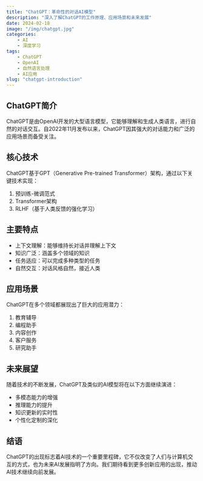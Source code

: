 ```yaml
---
title: "ChatGPT：革命性的对话AI模型"
description: "深入了解ChatGPT的工作原理、应用场景和未来发展"
date: 2024-02-18
image: "/img/chatgpt.jpg"
categories:
    - AI
    - 深度学习
tags:
    - ChatGPT
    - OpenAI
    - 自然语言处理
    - AI应用
slug: "chatgpt-introduction"
---
```


## ChatGPT简介

ChatGPT是由OpenAI开发的大型语言模型，它能够理解和生成人类语言，进行自然的对话交互。自2022年11月发布以来，ChatGPT因其强大的对话能力和广泛的应用场景而备受关注。

## 核心技术

ChatGPT基于GPT（Generative Pre-trained Transformer）架构，通过以下关键技术实现：

1. 预训练-微调范式
2. Transformer架构
3. RLHF（基于人类反馈的强化学习）

## 主要特点

- 上下文理解：能够维持长对话并理解上下文
- 知识广泛：涵盖多个领域的知识
- 任务适应：可以完成多种类型的任务
- 自然交互：对话风格自然，接近人类

## 应用场景

ChatGPT在多个领域都展现出了巨大的应用潜力：

1. 教育辅导
2. 编程助手
3. 内容创作
4. 客户服务
5. 研究助手

## 未来展望

随着技术的不断发展，ChatGPT及类似的AI模型将在以下方面继续演进：

- 多模态能力的增强
- 推理能力的提升
- 知识更新的实时性
- 个性化定制的深化

## 结语

ChatGPT的出现标志着AI技术的一个重要里程碑，它不仅改变了人们与计算机交互的方式，也为未来AI发展指明了方向。我们期待看到更多创新应用的出现，推动AI技术继续向前发展。